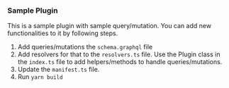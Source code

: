 ### Sample Plugin

This is a sample plugin with sample query/mutation.
You can add new functionalities to it by following steps.

1. Add queries/mutations the `schema.graphql` file
2. Add resolvers for that to the `resolvers.ts` file.
   Use the Plugin class in the `index.ts` file to add helpers/methods to handle queries/mutations.
3. Update the `manifest.ts` file.
4. Run `yarn build`
